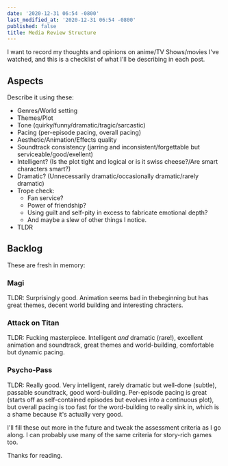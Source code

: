 ```yaml
---
date: '2020-12-31 06:54 -0800'
last_modified_at: '2020-12-31 06:54 -0800'
published: false
title: Media Review Structure
---
```

I want to record my thoughts and opinions on anime/TV Shows/movies I've watched, and this is a checklist of what I'll be describing in each post.

## Aspects

Describe it using these:
- Genres/World setting
- Themes/Plot
- Tone (quirky/funny/dramatic/tragic/sarcastic)
- Pacing (per-episode pacing, overall pacing)
- Aesthetic/Animation/Effects quality
- Soundtrack consistency (jarring and inconsistent/forgettable but serviceable/good/exellent)
- Intelligent? (Is the plot tight and logical or is it swiss cheese?/Are smart characters smart?)
- Dramatic? (Unnecessarily dramatic/occasionally dramatic/rarely dramatic)
- Trope check:
  - Fan service?
  - Power of friendship?
  - Using guilt and self-pity in excess to fabricate emotional depth?
  - And maybe a slew of other things I notice.
- TLDR

## Backlog

These are fresh in memory:

### Magi

TLDR: Surprisingly good. Animation seems bad in thebeginning but has great themes, decent world building and interesting chracters.

### Attack on Titan

TLDR: Fucking masterpiece. Intelligent _and_ dramatic (rare!), excellent animation and soundtrack, great themes and world-building, comfortable but dynamic pacing.

### Psycho-Pass

TLDR: Really good. Very intelligent, rarely dramatic but well-done (subtle), passable soundtrack, good word-building. Per-episode pacing is great (starts off as self-contained episodes but evolves into a continuous plot), but overall pacing is too fast for the word-building to really sink in, which is a shame because it's actually very good.

I'll fill these out more in the future and tweak the assessment criteria as I go along. I can probably use many of the same criteria for story-rich games too.

Thanks for reading.
